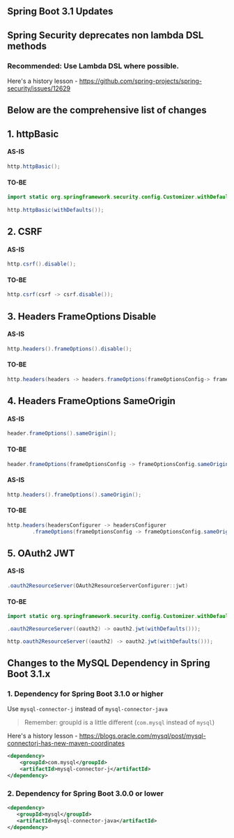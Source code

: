 ## Spring Boot 3.1 Updates

## Spring Security deprecates non lambda DSL methods 

### **Recommended: Use Lambda DSL where possible.**

Here's a history lesson - https://github.com/spring-projects/spring-security/issues/12629

## Below are the comprehensive list of changes

## 1. httpBasic

#### AS-IS
```java
http.httpBasic();
```
#### TO-BE
```java
import static org.springframework.security.config.Customizer.withDefaults;
    
http.httpBasic(withDefaults());
```

## 2. CSRF

#### AS-IS
```java
http.csrf().disable();
```
#### TO-BE
```java
http.csrf(csrf -> csrf.disable());
```

## 3. Headers FrameOptions Disable

#### AS-IS
```java
http.headers().frameOptions().disable();
```
#### TO-BE
```java
http.headers(headers -> headers.frameOptions(frameOptionsConfig-> frameOptionsConfig.disable()));
```

## 4. Headers FrameOptions SameOrigin

#### AS-IS
```java
header.frameOptions().sameOrigin();
```
#### TO-BE
```java
header.frameOptions(frameOptionsConfig -> frameOptionsConfig.sameOrigin());
```

#### AS-IS
```java
http.headers().frameOptions().sameOrigin();
```
#### TO-BE
```java
http.headers(headersConfigurer -> headersConfigurer
        .frameOptions(frameOptionsConfig -> frameOptionsConfig.sameOrigin()));
```

## 5. OAuth2 JWT

#### AS-IS
```java
.oauth2ResourceServer(OAuth2ResourceServerConfigurer::jwt)
```
#### TO-BE
```java
import static org.springframework.security.config.Customizer.withDefaults;

.oauth2ResourceServer((oauth2) -> oauth2.jwt(withDefaults()));

http.oauth2ResourceServer((oauth2) -> oauth2.jwt(withDefaults()));

```
## Changes to the MySQL Dependency in Spring Boot 3.1.x

### 1. Dependency for Spring Boot 3.1.0 or higher

Use `mysql-connector-j` instead of `mysql-connector-java` 

>  Remember: groupId is a little different (`com.mysql` instead of `mysql`)

Here's a history lesson - https://blogs.oracle.com/mysql/post/mysql-connectorj-has-new-maven-coordinates

```xml
<dependency>
    <groupId>com.mysql</groupId>
    <artifactId>mysql-connector-j</artifactId>
</dependency> 
```
### 2. Dependency for Spring Boot 3.0.0 or lower
```xml
<dependency>
   <groupId>mysql</groupId>
   <artifactId>mysql-connector-java</artifactId>
</dependency>
```
